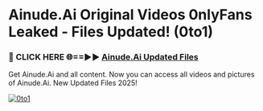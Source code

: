# Ainude.Ai Original Videos 0nlyFans Leaked - Files Updated! (0to1)

<h3>🔴 CLICK HERE 🌐==►► <a href="https://tinyurl.com/y5r63du9" rel="nofollow">Ainude.Ai Updated Files</a></h3>

Get Ainude.Ai and all content. Now you can access all videos and pictures of Ainude.Ai. New Updated Files 2025!

[![0to1](https://i.imgur.com/UVo9nyh.gif)](https://tinyurl.com/y5r63du9)